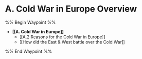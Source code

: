 # A. Cold War in Europe Overview
%% Begin Waypoint %%
- **[[A. Cold War in Europe]]**
	- [[A.2 Reasons for the Cold War in Europe]]
	- [[How did the East & West battle over the Cold War]]

%% End Waypoint %%
